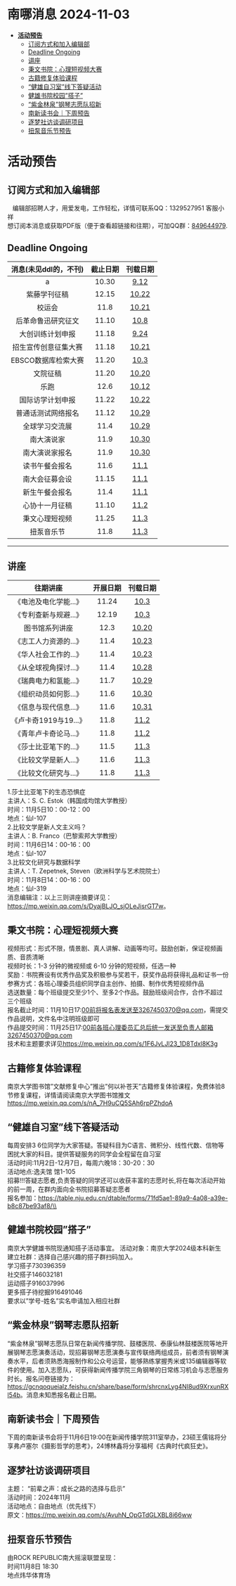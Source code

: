 # 南哪消息 2024-11-03

-   <a href="#活动预告" id="toc-活动预告"><strong>活动预告</strong></a>
    -   <a href="#订阅方式和加入编辑部"
        id="toc-订阅方式和加入编辑部">订阅方式和加入编辑部</a>
    -   <a href="#deadline-ongoing" id="toc-deadline-ongoing">Deadline
        Ongoing</a>
    -   <a href="#讲座" id="toc-讲座">讲座</a>
    -   <a href="#秉文书院心理短视频大赛"
        id="toc-秉文书院心理短视频大赛">秉文书院：心理短视频大赛</a>
    -   <a href="#古籍修复体验课程"
        id="toc-古籍修复体验课程">古籍修复体验课程</a>
    -   <a href="#健雄自习室线下答疑活动"
        id="toc-健雄自习室线下答疑活动">“健雄自习室”线下答疑活动</a>
    -   <a href="#健雄书院校园搭子"
        id="toc-健雄书院校园搭子">健雄书院校园”搭子”</a>
    -   <a href="#紫金林泉钢琴志愿队招新"
        id="toc-紫金林泉钢琴志愿队招新">“紫金林泉”钢琴志愿队招新</a>
    -   <a href="#南新读书会下周预告"
        id="toc-南新读书会下周预告">南新读书会｜下周预告</a>
    -   <a href="#逐梦社访谈调研项目"
        id="toc-逐梦社访谈调研项目">逐梦社访谈调研项目</a>
    -   <a href="#扭泵音乐节预告" id="toc-扭泵音乐节预告">扭泵音乐节预告</a>

# **活动预告**

## 订阅方式和加入编辑部

   编辑部招聘人才，用爱发电，工作轻松，详情可联系QQ：1329527951
客服小祥  
想订阅本消息或获取PDF版（便于查看超链接和往期），可加QQ群：[849644979](https://qm.qq.com/q/VXIW7fgsEe).

## Deadline Ongoing

| 消息(未见ddl的，不刊) | 截止日期 |                      刊载日期                      |
|:---------------------:|:--------:|:--------------------------------------------------:|
|           a           |  10.30   | [9.12](https://nik-nul.github.io/news/2024-09-12)  |
|     紫藤学刊征稿      |  12.15   | [10.22](https://nik-nul.github.io/news/2024-10-22) |
|        校运会         |   11.8   | [10.21](https://nik-nul.github.io/news/2024-10-21) |
|  后革命鲁迅研究征文   |  11.10   | [10.8](https://nik-nul.github.io/news/2024-10-08)  |
|   大创训练计划申报    |  11.18   | [9.24](https://nik-nul.github.io/news/2024-09-24)  |
| 招生宣传创意征集大赛  |  11.18   | [10.21](https://nik-nul.github.io/news/2024-10-21) |
|  EBSCO数据库检索大赛  |  11.20   | [10.3](https://nik-nul.github.io/news/2024-10-03)  |
|       文院征稿        |  11.20   | [10.20](https://nik-nul.github.io/news/2024-10-20) |
|         乐跑          |   12.6   | [10.12](https://nik-nul.github.io/news/2024-10-12) |
|   国际访学计划申报    |  11.22   | [10.22](https://nik-nul.github.io/news/2024-10-22) |
|  普通话测试网络报名   |  11.12   | [10.29](https://nik-nul.github.io/news/2024-10-29) |
|    全球学习交流展     |   11.4   | [10.29](https://nik-nul.github.io/news/2024-10-29) |
|      南大演说家       |   11.9   | [10.30](https://nik-nul.github.io/news/2024-10-30) |
|    南大演说家报名     |   11.9   | [10.30](https://nik-nul.github.io/news/2024-10-30) |
|    读书午餐会报名     |   11.6   | [11.1](https://nik-nul.github.io/news/2024-11-01)  |
|    南大会征募会设     |  11.15   | [11.1](https://nik-nul.github.io/news/2024-11-01)  |
|    新生午餐会报名     |   11.4   | [11.1](https://nik-nul.github.io/news/2024-11-01)  |
|    心协十一月征稿     |  11.10   | [11.2](https://nik-nul.github.io/news/2024-11-02)  |
|    秉文心理短视频     |  11.25   | [11.3](https://nik-nul.github.io/news/2024-11-03)  |
|      扭泵音乐节       |   11.8   | [11.3](https://nik-nul.github.io/news/2024-11-03)  |

------------------------------------------------------------------------

## 讲座

|       往期讲座        | 开展日期 |                      刊载日期                      |
|:---------------------:|:--------:|:--------------------------------------------------:|
| 《电池及电化学能...》 |  11.24   | [10.3](https://nik-nul.github.io/news/2024-10-03)  |
| 《专利查新与规避...》 |  12.19   | [10.3](https://nik-nul.github.io/news/2024-10-03)  |
|    图书馆系列讲座     |   12.3   | [10.20](https://nik-nul.github.io/news/2024-10-20) |
| 《志工人力资源的...》 |   11.4   | [10.23](https://nik-nul.github.io/news/2024-10-23) |
| 《华人社会工作的...》 |   11.4   | [10.23](https://nik-nul.github.io/news/2024-10-23) |
| 《从全球视角探讨...》 |   11.4   | [10.28](https://nik-nul.github.io/news/2024-10-28) |
| 《瑞典电力和氢能...》 |   11.7   | [10.29](https://nik-nul.github.io/news/2024-10-29) |
| 《组织动员如何影...》 |   11.6   | [10.30](https://nik-nul.github.io/news/2024-10-30) |
| 《信息与现代信息...》 |   11.6   | [10.31](https://nik-nul.github.io/news/2024-10-31) |
| 《卢卡奇1919与19...》 |   11.8   | [11.2](https://nik-nul.github.io/news/2024-11-02)  |
| 《青年卢卡奇论马...》 |   11.8   | [11.2](https://nik-nul.github.io/news/2024-11-02)  |
| 《莎士比亚笔下的...》 |   11.5   | [11.3](https://nik-nul.github.io/news/2024-11-03)  |
| 《比较文学是新人...》 |   11.6   | [11.3](https://nik-nul.github.io/news/2024-11-03)  |
| 《比较文化研究与...》 |   11.8   | [11.3](https://nik-nul.github.io/news/2024-11-03)  |

1.莎士比亚笔下的生态恐惧症  
主讲人：S. C. Estok（韩国成均馆大学教授）  
时间：11月5日10：00-12：00  
地点：仙I-107  
2.比较文学是新人文主义吗？  
主讲人：B. Franco（巴黎索邦大学教授）  
时间：11月6日14：00-16：00  
地点：仙I-107  
3.比较文化研究与数据科学  
主讲人：T. Zepetnek, Steven（欧洲科学与艺术院院士）  
时间：11月8日14：00-16：00  
地点：仙I-319  
消息编辑注：以上三则讲座摘要详见：<https://mp.weixin.qq.com/s/DyajBLJO_sjOLeJisrGT7w>。  

## 秉文书院：心理短视频大赛

视频形式：形式不限，情景剧、真人讲解、动画等均可。鼓励创新，保证视频画质、音质清晰  
视频时长：1-3 分钟的微视频或 6-10 分钟的短视频，任选一种  
奖励：书院赛设有优秀作品奖及积极参与奖若干，获奖作品将获得礼品和证书一份  
参赛方式：各班心理委员组织同学自主创作、拍摄、制作优秀短视频作品  
选送数量：每个班级提交至少1个、至多2个作品。鼓励班级间合作，合作不超过三个班级  
报名截止时间：11月10日17:00前将报名表发送至3267450370@qq.com，需提交作品说明，文件名中注明班级即可  
作品提交时间：11月25日17:00前各班心理委员汇总后统一发送至负责人邮箱3267450370@qq.com  
技术和主题要求详见<https://mp.weixin.qq.com/s/1F6JvLJl23_1D8Tdxl8K3g>

## 古籍修复体验课程

南京大学图书馆”文献修复中心”推出”何以补苍天”古籍修复体验课程，免费体验8节修复课程，详情请阅读南京大学图书馆推文<https://mp.weixin.qq.com/s/nA_7H9uCQ5SAh6rpPZhdoA>

## “健雄自习室”线下答疑活动

每周安排3 6位同学为大家答疑。答疑科目为C语言、微积分、线性代数、信物等困扰大家的科目。提供答疑服务的同学会全程留在自习室  
活动时间:11月2日-12月7日，每周六晚18：30-20：30  
活动地点:逸夫馆 馆1-105  
招募!!!答疑志愿者,负责答疑的同学还可以收获丰富的志愿时长,将在每次活动开始的前一周，在群内面向全书院招募答疑志愿者  
报名参加：<a
href="https://table.nju.edu.cn/dtable/forms/71fd5ae1-89a9-4a08-a39e-b8c87be93af8/\"
class="uri">https://table.nju.edu.cn/dtable/forms/71fd5ae1-89a9-4a08-a39e-b8c87be93af8/\\</a>

## 健雄书院校园”搭子”

南京大学健雄书院现通知搭子活动事宜。 活动对象：南京大学2024级本科新生  
建立社群：选择自己感兴趣的搭子群扫码加入。  
学习搭子730396359  
社交搭子146032181  
运动搭子916037996  
更多搭子待挖掘916491046  
要求以”学号-姓名”实名申请加入相应社群  

## “紫金林泉”钢琴志愿队招新

“紫金林泉”钢琴志愿队日常在新闻传播学院、鼓楼医院、泰康仙林鼓楼医院等地开展钢琴志愿演奏活动，现招募钢琴志愿演奏与宣传联络两组成员，前者须有钢琴演奏水平，后者须熟悉海报制作和公众号运营，能够熟练掌握秀米或135编辑器等软件的使用。加入志愿队，可获得新闻传播学院三角钢琴的日常练习机会与志愿服务时长。报名问卷链接为：<https://gcnqoqueialz.feishu.cn/share/base/form/shrcnxLyg4NI8ud9XrxunRXl54b>。消息未知悉报名截止日期。

## 南新读书会｜下周预告

下周的南新读书会将于11月6日19:00在新闻传播学院311室举办，23硕王儒铭将分享弗卢塞尔《摄影哲学的思考》，24博林鑫将分享福柯《古典时代疯狂史》。

## 逐梦社访谈调研项目

主题： “前辈之声：成长之路的选择与启示”  
活动时间：2024年11月  
活动地点：自由地点（优先线下）  
原文：<https://mp.weixin.qq.com/s/AvuhN_OpGTdGLXBL8i66ww>

## 扭泵音乐节预告

由ROCK REPUBLIC南大摇滚联盟呈现：  
时间11月8日 18:30  
地点炜华体育场
